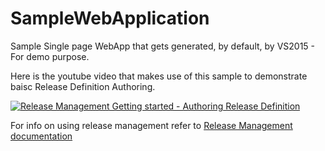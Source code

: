 # SampleWebApplication
Sample Single page WebApp that gets generated, by default, by VS2015  - For demo purpose.

Here is the youtube video that makes use of this sample to demonstrate baisc Release Definition Authoring. 

[![Release Management Getting started - Authoring Release Definition](http://img.youtube.com/vi/dF7xAo4pA5E/0.jpg)](http://www.youtube.com/watch?v=dF7xAo4pA5E)

For info on using release management refer to [Release Management documentation](http://aka.ms/rmhelp)

